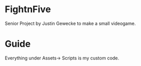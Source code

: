 # FightnFive
Senior Project by Justin Gewecke to make a small videogame.

# Guide
Everything under Assets-> Scripts is my custom code.